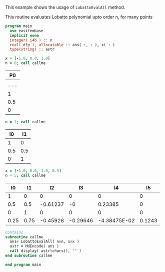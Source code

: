 This example shows the usage of `LobattoEvalAll` method.

This routine evaluates Lobatto polynomial upto order n, for many points

```fortran
program main
  use easifembase
  implicit none
  integer( i4b ) :: n
  real( dfp ), allocatable :: ans( :, : ), x( : )
  type(string) :: astr
```

```fortran
x = [-1.0, 0.0, 1.0]
n = 0; call callme
```

| P0  |
| --- |
|     |
| --- |
| 1   |
| 0.5 |
| 0   |

```fortran
n = 1; call callme
```

| l0  | l1  |
| --- | --- |
| 1   | 0   |
| 0.5 | 0.5 |
| 0   | 1   |

```fortran
x = [-1.0, 0.0, 1.0, 0.5]
n = 5; call callme
```

| l0   | l1   | l2       | l3       | l4           | l5     |
| ---- | ---- | -------- | -------- | ------------ | ------ |
| 1    | 0    | 0        | 0        | 0            | 0      |
| 0.5  | 0.5  | -0.61237 | -0       | 0.23385      | 0      |
| 0    | 1    | 0        | 0        | 0            | 0      |
| 0.25 | 0.75 | -0.45928 | -0.29646 | -4.38475E-02 | 0.1243 |

```fortran
contains
subroutine callme
  ans= LobattoEvalAll( n=n, x=x )
  astr = MdEncode( ans )
  call display( astr%chars(), "" )
end subroutine callme
```

```fortran
end program main
```
